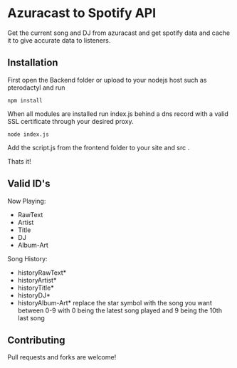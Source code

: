 # Azuracast to Spotify API

Get the current song and DJ from azuracast and get spotify data and cache it to give accurate data to listeners.

## Installation

First open the Backend folder or upload to your nodejs host such as pterodactyl and run

```shell
npm install
```

When all modules are installed run index.js behind a dns record with a valid SSL certificate through your desired proxy.

```shell
node index.js
```

Add the script.js from the frontend folder to your site and src .

Thats it!

## Valid ID's

Now Playing:
* RawText
* Artist
* Title
* DJ
* Album-Art

Song History:
* historyRawText*
* historyArtist*
* historyTitle*
* historyDJ*
* historyAlbum-Art*
replace the star symbol with the song you want between 0-9 with 0 being the latest song played and 9 being the 10th last song

## Contributing

Pull requests and forks are welcome!
